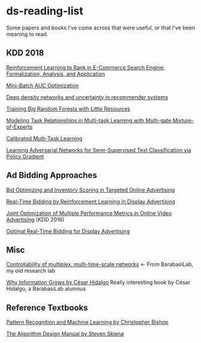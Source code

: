 # ds-reading-list
Some papers and books I've come across that were useful, or that I've been meaning to read.

## KDD 2018

[Reinforcement Learning to Rank in E-Commerce Search Engine: Formalization, Analysis, and Application](http://www.kdd.org/kdd2018/accepted-papers/view/reinforcement-learning-to-rank-in-e-commerce-search-engine-formalization-an)

[Mini-Batch AUC Optimization](https://docs.wixstatic.com/ugd/b6ac34_9f4bd4989c1f441aa8cced3264285da5.pdf)

[Deep density networks and uncertainty in recommender systems](https://docs.wixstatic.com/ugd/b6ac34_7010907bceb44809bc5349c24555f9c5.pdf)

[Training Big Random Forests with Little Resources](https://arxiv.org/pdf/1802.06394.pdf)

[Modeling Task Relationships in Multi-task Learning with Multi-gate Mixture-of-Experts](https://dl.acm.org/citation.cfm?id=3219819.3220007)

[Calibrated Multi-Task Learning](http://www.kdd.org/kdd2018/accepted-papers/view/calibrated-multi-task-learning)

[Learning Adversarial Networks for Semi-Supervised Text Classification via Policy Gradient](http://www.kdd.org/kdd2018/accepted-papers/view/learning-adversarial-networks-for-semi-supervised-text-classification-via-p)

## Ad Bidding Approaches

[Bid Optimizing and Inventory Scoring in Targeted Online Advertising](http://wnzhang.net/share/rtb-papers/lin-bid.pdf)

[Real-Time Bidding by Reinforcement Learning in Display Advertising](http://wnzhang.net/papers/rlb.pdf)

[Joint Optimization of Multiple Performance Metrics in Online Video Advertising](http://www.kdd.org/kdd2016/papers/files/adp0722-geyikA.pdf) (KDD 2016)

[Optimal Real-Time Bidding for Display Advertising](http://wnzhang.net/share/rtb-papers/optimal-rtb.pdf)

## Misc

[Controllability of multiplex, multi-time-scale networks](https://www.barabasilab.com/publications/controllability-of-multiplex-multi-time-scale-networks) <- From BarabasiLab, my old research lab

[Why Information Grows by César Hidalgo](https://www.goodreads.com/book/show/20763722-why-information-grows) Really interesting book by César Hidalgo, a BarabasiLab alumnus

## Reference Textbooks

[Pattern Recognition and Machine Learning by Christopher Bishop](https://www.springer.com/us/book/9780387310732)

[The Algorithm Design Manual by Steven Skiena](http://www.algorist.com)
